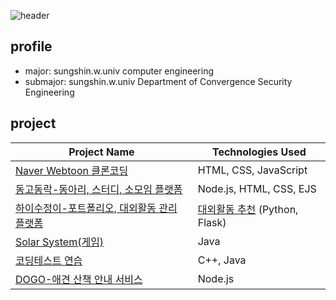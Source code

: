 ![header](https://capsule-render.vercel.app/api?type=wave&color=auto&height=300&section=header&text=JiwonLee%20Potpolio&fontSize=90)

## profile
- major: sungshin.w.univ computer engineering
- submajor: sungshin.w.univ Department of Convergence Security Engineering

## project
| Project Name                                         | Technologies Used                |
|------------------------------------------------------|----------------------------------|
| [Naver Webtoon 클론코딩](https://github.com/JiwonLee42/web-basics) | HTML, CSS, JavaScript            |
| [동고동락-동아리, 스터디, 소모임 플랫폼](https://github.com/JiwonLee42/dongodonglak) | Node.js, HTML, CSS, EJS          |
| [하이수정이-포트폴리오, 대외활동 관리 플랫폼](https://github.com/HiSujung/hisujung-spring-mvc.git)                | [대외활동 추천](https://github.com/JiwonLee42/hisujung_flask) (Python, Flask) |
| [Solar System(게임)](https://github.com/JiwonLee42/Game-main) | Java                             |
| [코딩테스트 연습](https://github.com/JiwonLee42/CodingTest) | C++, Java     
| [DOGO-애견 산책 안내 서비스](https://github.com/UMC-DOGO/DOGO-SERVERS) |   Node.js  |


<!--
**JiwonLee42/JiwonLee42** is a ✨ _special_ ✨ repository because its `README.md` (this file) appears on your GitHub profile.
